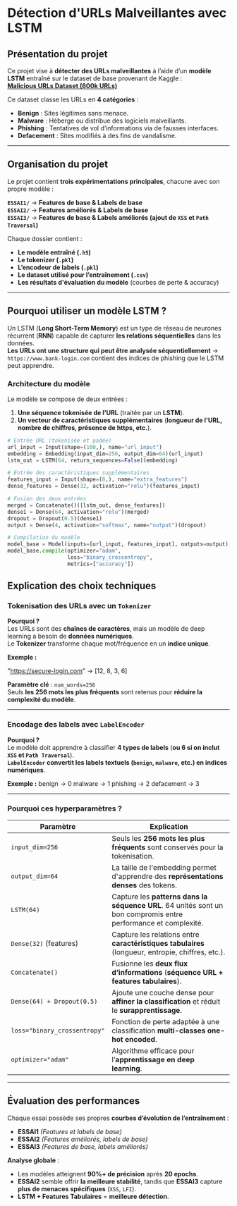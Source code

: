 # Détection d'URLs Malveillantes avec LSTM

## Présentation du projet
Ce projet vise à **détecter des URLs malveillantes** à l’aide d’un **modèle LSTM** entraîné sur le dataset de base provenant de Kaggle :  
 **[Malicious URLs Dataset (600k URLs)](https://www.kaggle.com/datasets/sid321axn/malicious-urls-dataset)**  

Ce dataset classe les URLs en **4 catégories** :
-  **Benign** : Sites légitimes sans menace.
-  **Malware** : Héberge ou distribue des logiciels malveillants.
-  **Phishing** : Tentatives de vol d’informations via de fausses interfaces.
-  **Defacement** : Sites modifiés à des fins de vandalisme.

---

##  Organisation du projet
Le projet contient **trois expérimentations principales**, chacune avec son propre modèle :

 **`ESSAI1/`** →  **Features de base & Labels de base**  
 **`ESSAI2/`** →  **Features améliorés & Labels de base**  
 **`ESSAI3/`** →  **Features de base & Labels améliorés (ajout de `XSS` et `Path Traversal`)**

Chaque dossier contient :
- **Le modèle entraîné (`.h5`)**
- **Le tokenizer (`.pkl`)**
- **L’encodeur de labels (`.pkl`)**
- **Le dataset utilisé pour l’entraînement (`.csv`)**
- **Les résultats d'évaluation du modèle** (courbes de perte & accuracy)

---

## **Pourquoi utiliser un modèle LSTM ?**
Un LSTM (**Long Short-Term Memory**) est un type de réseau de neurones récurrent (**RNN**) capable de capturer **les relations séquentielles** dans les données.  
 **Les URLs ont une structure qui peut être analysée séquentiellement** → `https://www.bank-login.com` contient des indices de phishing que le LSTM peut apprendre.

### **Architecture du modèle**
Le modèle se compose de deux entrées :
1. **Une séquence tokenisée de l'URL** (traitée par un **LSTM**).
2. **Un vecteur de caractéristiques supplémentaires** (**longueur de l'URL, nombre de chiffres, présence de https, etc.**).

```python
# Entrée URL (tokenisée et padée)
url_input = Input(shape=(100,), name="url_input")
embedding = Embedding(input_dim=256, output_dim=64)(url_input)
lstm_out = LSTM(64, return_sequences=False)(embedding)

# Entrée des caractéristiques supplémentaires
features_input = Input(shape=(8,), name="extra_features")
dense_features = Dense(32, activation="relu")(features_input)

# Fusion des deux entrées
merged = Concatenate()([lstm_out, dense_features])
dense1 = Dense(64, activation="relu")(merged)
dropout = Dropout(0.5)(dense1)
output = Dense(4, activation="softmax", name="output")(dropout)

# Compilation du modèle
model_base = Model(inputs=[url_input, features_input], outputs=output)
model_base.compile(optimizer="adam",
                   loss="binary_crossentropy",
                   metrics=["accuracy"])
```

##  Explication des choix techniques

###  Tokenisation des URLs avec un `Tokenizer`
 **Pourquoi ?**  
Les URLs sont des **chaînes de caractères**, mais un modèle de deep learning a besoin de **données numériques**.  
Le **Tokenizer** transforme chaque mot/fréquence en un **indice unique**.

**Exemple :**

"https://secure-login.com" → [12, 8, 3, 6]



 **Paramètre clé** : `num_words=256`  
Seuls **les 256 mots les plus fréquents** sont retenus pour **réduire la complexité du modèle**.

---

### Encodage des labels avec `LabelEncoder`
**Pourquoi ?**  
Le modèle doit apprendre à classifier **4 types de labels** (**ou 6 si on inclut `XSS` et `Path Traversal`**).  
**`LabelEncoder` convertit les labels textuels (`benign`, `malware`, etc.) en indices numériques**.

**Exemple :**
benign → 0 malware → 1 phishing → 2 defacement → 3


---

### Pourquoi ces hyperparamètres ?

| **Paramètre**           | **Explication** |
|-------------------------|----------------|
| `input_dim=256`        | Seuls les **256 mots les plus fréquents** sont conservés pour la tokenisation. |
| `output_dim=64`        | La taille de l'embedding permet d'apprendre des **représentations denses** des tokens. |
| `LSTM(64)`            | Capture les **patterns dans la séquence URL**. 64 unités sont un bon compromis entre performance et complexité. |
| `Dense(32)` (features) | Capture les relations entre **caractéristiques tabulaires** (longueur, entropie, chiffres, etc.). |
| `Concatenate()`        | Fusionne les **deux flux d’informations** (**séquence URL + features tabulaires**). |
| `Dense(64) + Dropout(0.5)` | Ajoute une couche dense pour **affiner la classification** et réduit le **surapprentissage**. |
| `loss="binary_crossentropy"` | Fonction de perte adaptée à une classification **multi-classes one-hot encoded**. |
| `optimizer="adam"`     | Algorithme efficace pour l’**apprentissage en deep learning**. |

---

##  Évaluation des performances

Chaque essai possède ses propres **courbes d’évolution de l’entraînement** :

- **ESSAI1** *(Features et labels de base)*
- **ESSAI2** *(Features améliorés, labels de base)*
- **ESSAI3** *(Features de base, labels améliorés)*

 **Analyse globale** :
- Les modèles atteignent **90%+ de précision** après **20 epochs**.
- **ESSAI2** semble offrir **la meilleure stabilité**, tandis que **ESSAI3** capture **plus de menaces spécifiques** (`XSS`, `LFI`).
- **LSTM + Features Tabulaires** = **meilleure détection**.
